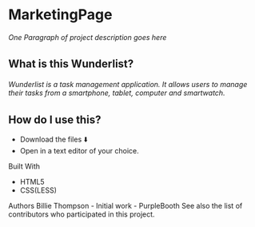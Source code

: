 # MarketingPage
###### One Paragraph of project description goes here

## What is this Wunderlist?
###### Wunderlist is a task management application. It allows users to manage their tasks from a smartphone, tablet, computer and smartwatch.

## How do I use this?
* Download the files ⬇️
* Open in a text editor of your choice.

Built With
* HTML5
* CSS(LESS)

Authors
Billie Thompson - Initial work - PurpleBooth
See also the list of contributors who participated in this project.